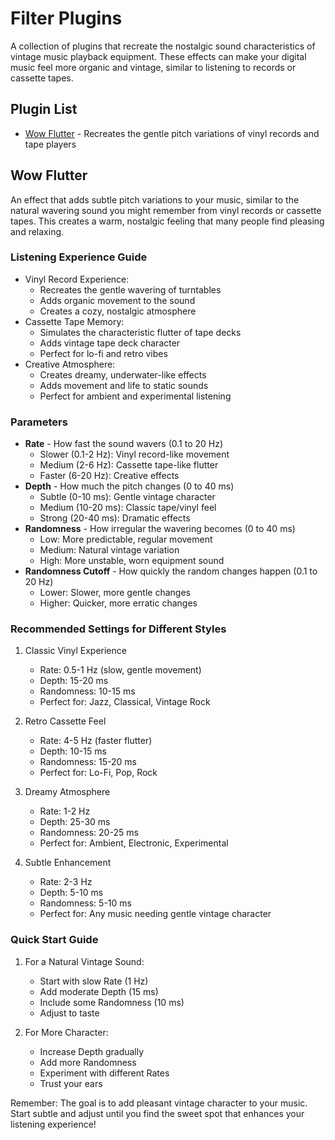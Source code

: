 # Filter Plugins

A collection of plugins that recreate the nostalgic sound characteristics of vintage music playback equipment. These effects can make your digital music feel more organic and vintage, similar to listening to records or cassette tapes.

## Plugin List

- [Wow Flutter](#wow-flutter) - Recreates the gentle pitch variations of vinyl records and tape players

## Wow Flutter

An effect that adds subtle pitch variations to your music, similar to the natural wavering sound you might remember from vinyl records or cassette tapes. This creates a warm, nostalgic feeling that many people find pleasing and relaxing.

### Listening Experience Guide
- Vinyl Record Experience:
  - Recreates the gentle wavering of turntables
  - Adds organic movement to the sound
  - Creates a cozy, nostalgic atmosphere
- Cassette Tape Memory:
  - Simulates the characteristic flutter of tape decks
  - Adds vintage tape deck character
  - Perfect for lo-fi and retro vibes
- Creative Atmosphere:
  - Creates dreamy, underwater-like effects
  - Adds movement and life to static sounds
  - Perfect for ambient and experimental listening

### Parameters
- **Rate** - How fast the sound wavers (0.1 to 20 Hz)
  - Slower (0.1-2 Hz): Vinyl record-like movement
  - Medium (2-6 Hz): Cassette tape-like flutter
  - Faster (6-20 Hz): Creative effects
- **Depth** - How much the pitch changes (0 to 40 ms)
  - Subtle (0-10 ms): Gentle vintage character
  - Medium (10-20 ms): Classic tape/vinyl feel
  - Strong (20-40 ms): Dramatic effects
- **Randomness** - How irregular the wavering becomes (0 to 40 ms)
  - Low: More predictable, regular movement
  - Medium: Natural vintage variation
  - High: More unstable, worn equipment sound
- **Randomness Cutoff** - How quickly the random changes happen (0.1 to 20 Hz)
  - Lower: Slower, more gentle changes
  - Higher: Quicker, more erratic changes

### Recommended Settings for Different Styles

1. Classic Vinyl Experience
   - Rate: 0.5-1 Hz (slow, gentle movement)
   - Depth: 15-20 ms
   - Randomness: 10-15 ms
   - Perfect for: Jazz, Classical, Vintage Rock

2. Retro Cassette Feel
   - Rate: 4-5 Hz (faster flutter)
   - Depth: 10-15 ms
   - Randomness: 15-20 ms
   - Perfect for: Lo-Fi, Pop, Rock

3. Dreamy Atmosphere
   - Rate: 1-2 Hz
   - Depth: 25-30 ms
   - Randomness: 20-25 ms
   - Perfect for: Ambient, Electronic, Experimental

4. Subtle Enhancement
   - Rate: 2-3 Hz
   - Depth: 5-10 ms
   - Randomness: 5-10 ms
   - Perfect for: Any music needing gentle vintage character

### Quick Start Guide

1. For a Natural Vintage Sound:
   - Start with slow Rate (1 Hz)
   - Add moderate Depth (15 ms)
   - Include some Randomness (10 ms)
   - Adjust to taste

2. For More Character:
   - Increase Depth gradually
   - Add more Randomness
   - Experiment with different Rates
   - Trust your ears

Remember: The goal is to add pleasant vintage character to your music. Start subtle and adjust until you find the sweet spot that enhances your listening experience!
